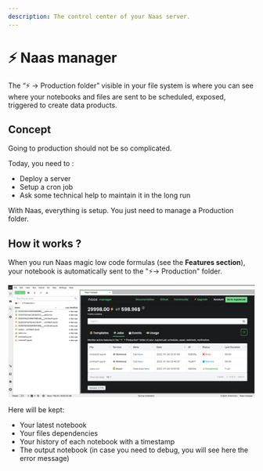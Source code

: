 ```yaml
---
description: The control center of your Naas server.
---
```


# ⚡ Naas manager

The “⚡️ → Production folder” visible in your file system is where you can see where your notebooks and files are sent to be scheduled, exposed, triggered to create data products.

## Concept

Going to production should not be so complicated.

Today, you need to :

* Deploy a server
* Setup a cron job
* Ask some technical help to maintain it in the long run

With Naas, everything is setup. You just need to manage a Production folder.

## How it works ?

When you run Naas magic low code formulas (see the **Features section**), your notebook is automatically sent to the "⚡️→ Production" folder.

![](<.gitbook/assets/Screenshot 2022-01-05 at 23.20.04.png>)

Here will be kept:

* Your latest notebook
* Your files dependencies
* Your history of each notebook with a timestamp
* The output notebook (in case you need to debug, you will see here the error message)
